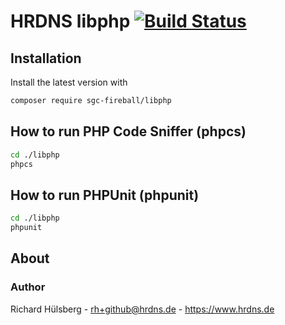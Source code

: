 # HRDNS libphp [![Build Status](https://travis-ci.org/sgc-fireball/libphp.svg)](https://travis-ci.org/sgc-fireball/libphp)

## Installation

Install the latest version with

```bash
composer require sgc-fireball/libphp
```

## How to run PHP Code Sniffer (phpcs)

```bash
cd ./libphp
phpcs
```
    
## How to run PHPUnit (phpunit)

```bash
cd ./libphp
phpunit
```

## About

### Author

Richard Hülsberg - <rh+github@hrdns.de> - <https://www.hrdns.de>
